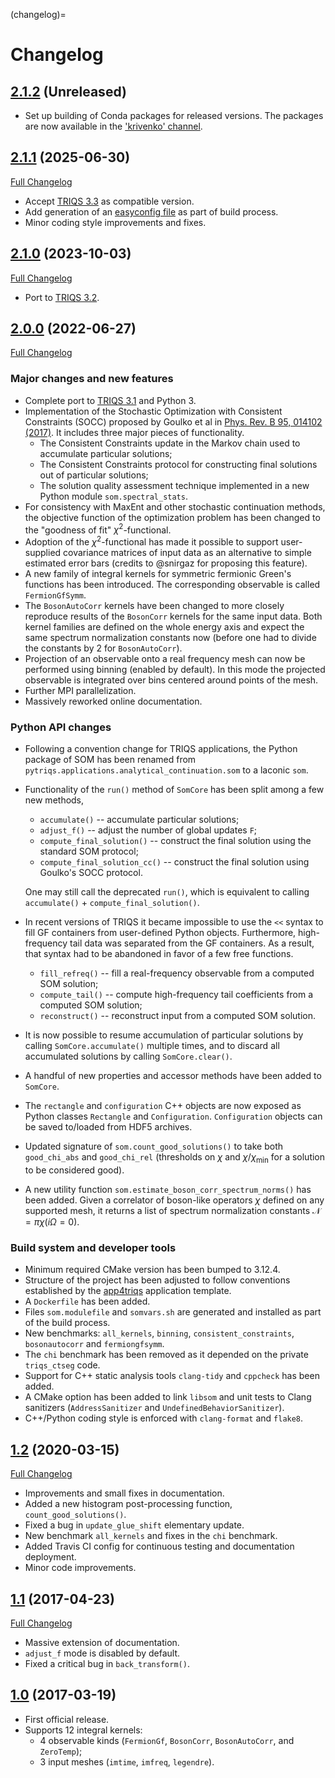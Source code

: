 (changelog)=

# Changelog

## [2.1.2](https://github.com/krivenko/som/tree/2.1.2) (Unreleased)

- Set up building of Conda packages for released versions.
  The packages are now available in the ['krivenko' channel](
  https://anaconda.org/krivenko/triqs_som).

## [2.1.1](https://github.com/krivenko/som/tree/2.1.1) (2025-06-30)
[Full Changelog](https://github.com/krivenko/som/compare/2.1.0...2.1.1)

- Accept [TRIQS 3.3](https://github.com/TRIQS/triqs/releases/tag/3.3.0) as
  compatible version.
- Add generation of an
  [easyconfig file](https://docs.easybuild.io/writing-easyconfig-files) as
  part of build process.
- Minor coding style improvements and fixes.

## [2.1.0](https://github.com/krivenko/som/tree/2.1.0) (2023-10-03)
[Full Changelog](https://github.com/krivenko/som/compare/2.0.0...2.1.0)

- Port to [TRIQS 3.2](
  https://github.com/TRIQS/triqs/releases/tag/3.2.0).

## [2.0.0](https://github.com/krivenko/som/tree/2.0.0) (2022-06-27)
[Full Changelog](https://github.com/krivenko/som/compare/1.2...2.0.0)

### Major changes and new features

- Complete port to [TRIQS 3.1](
  https://github.com/TRIQS/triqs/releases/tag/3.1.0) and Python 3.
- Implementation of the Stochastic Optimization with Consistent Constraints
  (SOCC) proposed by Goulko et al in [Phys. Rev. B 95, 014102 (2017)](
  https://doi.org/10.1103/PhysRevB.95.014102). It includes three major pieces
  of functionality.
  * The Consistent Constraints update in the Markov chain used to accumulate
    particular solutions;
  * The Consistent Constraints protocol for constructing final solutions out of
    particular solutions;
  * The solution quality assessment technique implemented in a new Python module
    `som.spectral_stats`.
- For consistency with MaxEnt and other stochastic continuation methods, the
  objective function of the optimization problem has been changed to the
  "goodness of fit" $\chi^2$-functional.
- Adoption of the $\chi^2$-functional has made it possible to support
  user-supplied covariance matrices of input data as an alternative to simple
  estimated error bars (credits to @snirgaz for proposing this feature).
- A new family of integral kernels for symmetric fermionic Green's functions has
  been introduced. The corresponding observable is called `FermionGfSymm`.
- The `BosonAutoCorr` kernels have been changed to more closely reproduce
  results of the `BosonCorr` kernels for the same input data. Both kernel
  families are defined on the whole energy axis and expect the same spectrum
  normalization constants now (before one had to divide the constants by 2 for
  `BosonAutoCorr`).
- Projection of an observable onto a real frequency mesh can now be
  performed using binning (enabled by default). In this mode the projected
  observable is integrated over bins centered around points of the mesh.
- Further MPI parallelization.
- Massively reworked online documentation.

### Python API changes

- Following a convention change for TRIQS applications, the Python package of
  SOM has been renamed from `pytriqs.applications.analytical_continuation.som`
  to a laconic `som`.
- Functionality of the `run()` method of `SomCore` has been split among a
  few new methods,
  * `accumulate()` -- accumulate particular solutions;
  * `adjust_f()` -- adjust the number of global updates `F`;
  * `compute_final_solution()` -- construct the final solution using the
    standard SOM protocol;
  * `compute_final_solution_cc()` -- construct the final solution using
    Goulko's SOCC protocol.

  One may still call the deprecated `run()`, which is equivalent to calling
  `accumulate()` + `compute_final_solution()`.
- In recent versions of TRIQS it became impossible to use the `<<` syntax to
  fill GF containers from user-defined Python objects. Furthermore,
  high-frequency tail data was separated from the GF containers. As a result,
  that syntax had to be abandoned in favor of a few free functions.
  * `fill_refreq()` -- fill a real-frequency observable from a computed SOM
    solution;
  * `compute_tail()` -- compute high-frequency tail coefficients from a
    computed SOM solution;
  * `reconstruct()` -- reconstruct input from a computed SOM solution.
- It is now possible to resume accumulation of particular solutions by calling
  `SomCore.accumulate()` multiple times, and to discard all accumulated
  solutions by calling `SomCore.clear()`.
- A handful of new properties and accessor methods have been added to `SomCore`.
- The `rectangle` and `configuration` C++ objects are now exposed as Python
  classes `Rectangle` and `Configuration`. `Configuration` objects can be saved
  to/loaded from HDF5 archives.
- Updated signature of `som.count_good_solutions()` to take both
  `good_chi_abs` and `good_chi_rel` (thresholds on $\chi$ and
  $\chi/\chi_\mathrm{min}$ for a solution to be considered good).
- A new utility function `som.estimate_boson_corr_spectrum_norms()` has been
  added. Given a correlator of boson-like operators $\chi$ defined on any
  supported mesh, it returns a list of spectrum normalization constants
  $\mathcal{N} = \pi \chi(i\Omega = 0)$.

### Build system and developer tools

- Minimum required CMake version has been bumped to 3.12.4.
- Structure of the project has been adjusted to follow conventions established
  by the [app4triqs](https://github.com/TRIQS/app4triqs) application template.
- A `Dockerfile` has been added.
- Files `som.modulefile` and `somvars.sh` are generated and installed as part
  of the build process.
- New benchmarks: `all_kernels`, `binning`, `consistent_constraints`,
  `bosonautocorr` and `fermiongfsymm`.
- The `chi` benchmark has been removed as it depended on the private
  `triqs_ctseg` code.
- Support for C++ static analysis tools `clang-tidy` and `cppcheck` has been
  added.
- A CMake option has been added to link `libsom` and unit tests to Clang
  sanitizers (`AddressSanitizer` and `UndefinedBehaviorSanitizer`).
- C++/Python coding style is enforced with `clang-format` and `flake8`.

## [1.2](https://github.com/krivenko/som/tree/1.2) (2020-03-15)
[Full Changelog](https://github.com/krivenko/som/compare/1.1...1.2)

- Improvements and small fixes in documentation.
- Added a new histogram post-processing function, `count_good_solutions()`.
- Fixed a bug in `update_glue_shift` elementary update.
- New benchmark `all_kernels` and fixes in the `chi` benchmark.
- Added Travis CI config for continuous testing and documentation deployment.
- Minor code improvements.

## [1.1](https://github.com/krivenko/som/tree/1.1) (2017-04-23)
[Full Changelog](https://github.com/krivenko/som/compare/1.0...1.1)

- Massive extension of documentation.
- `adjust_f` mode is disabled by default.
- Fixed a critical bug in `back_transform()`.

## [1.0](https://github.com/krivenko/som/tree/1.0) (2017-03-19)

- First official release.
- Supports 12 integral kernels:
    * 4 observable kinds (`FermionGf`, `BosonCorr`, `BosonAutoCorr`, and
      `ZeroTemp`);
    * 3 input meshes (`imtime`, `imfreq`, `legendre`).
